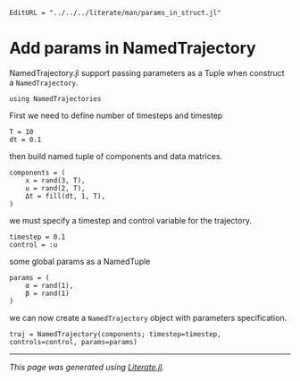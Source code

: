 ```@meta
EditURL = "../../../literate/man/params_in_struct.jl"
```

# Add params in NamedTrajectory

NamedTrajectory.jl support passing parameters as a Tuple when construct a `NamedTrajectory`.

````@example params_in_struct
using NamedTrajectories
````

First we need to define number of timesteps and timestep

````@example params_in_struct
T = 10
dt = 0.1
````

then build named tuple of components and data matrices.

````@example params_in_struct
components = (
    x = rand(3, T),
    u = rand(2, T),
    Δt = fill(dt, 1, T),
)
````

we must specify a timestep and control variable for the trajectory.

````@example params_in_struct
timestep = 0.1
control = :u
````

some global params as a NamedTuple

````@example params_in_struct
params = (
    α = rand(1),
    β = rand(1)
)
````

we can now create a `NamedTrajectory` object with parameters specification.

````@example params_in_struct
traj = NamedTrajectory(components; timestep=timestep, controls=control, params=params)
````

---

*This page was generated using [Literate.jl](https://github.com/fredrikekre/Literate.jl).*

